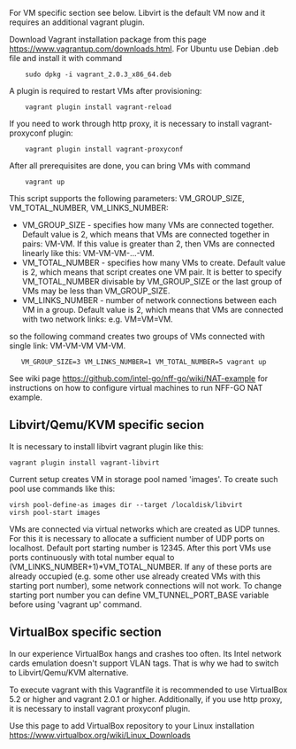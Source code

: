 For VM specific section see below. Libvirt is the default VM now and
it requires an additional vagrant plugin.

Download Vagrant installation package from this page
https://www.vagrantup.com/downloads.html. For Ubuntu use Debian .deb
file and install it with command

        sudo dpkg -i vagrant_2.0.3_x86_64.deb

A plugin is required to restart VMs after provisioning:

        vagrant plugin install vagrant-reload

If you need to work through http proxy, it is necessary to install
vagrant-proxyconf plugin:

        vagrant plugin install vagrant-proxyconf

After all prerequisites are done, you can bring VMs with command

        vagrant up

This script supports the following parameters: VM_GROUP_SIZE,
VM_TOTAL_NUMBER, VM_LINKS_NUMBER:

* VM_GROUP_SIZE - specifies how many VMs are connected
  together. Default value is 2, which means that VMs are connected
  together in pairs: VM-VM. If this value is greater than 2, then VMs
  are connected linearly like this: VM-VM-VM-...-VM.
* VM_TOTAL_NUMBER - specifies how many VMs to create. Default value is
  2, which means that script creates one VM pair. It is better to
  specify VM_TOTAL_NUMBER divisable by VM_GROUP_SIZE or the last group
  of VMs may be less than VM_GROUP_SIZE.
* VM_LINKS_NUMBER - number of network connections between each VM in a
  group. Default value is 2, which means that VMs are connected with
  two network links: e.g. VM=VM=VM.

so the following command creates two groups of VMs connected with
single link: VM-VM-VM VM-VM.

       VM_GROUP_SIZE=3 VM_LINKS_NUMBER=1 VM_TOTAL_NUMBER=5 vagrant up

See wiki page https://github.com/intel-go/nff-go/wiki/NAT-example for
instructions on how to configure virtual machines to run NFF-GO NAT
example.

## Libvirt/Qemu/KVM specific secion

It is necessary to install libvirt vagrant plugin like this:

    vagrant plugin install vagrant-libvirt

Current setup creates VM in storage pool named 'images'. To create
such pool use commands like this:

    virsh pool-define-as images dir --target /localdisk/libvirt
    virsh pool-start images

VMs are connected via virtual networks which are created as UDP
tunnes. For this it is necessary to allocate a sufficient number of
UDP ports on localhost. Default port starting number is 12345. After
this port VMs use ports continuously with total number equal to
(VM_LINKS_NUMBER+1)*VM_TOTAL_NUMBER. If any of these ports are already
occupied (e.g. some other use already created VMs with this starting
port number), some network connections will not work. To change
starting port number you can define VM_TUNNEL_PORT_BASE variable
before using 'vagrant up' command.

## VirtualBox specific section

In our experience VirtualBox hangs and crashes too often. Its Intel
network cards emulation doesn't support VLAN tags. That is why we had
to switch to Libvirt/Qemu/KVM alternative.

To execute vagrant with this Vagrantfile it is recommended to use
VirtualBox 5.2 or higher and vagrant 2.0.1 or higher. Additionally, if
you use http proxy, it is necessary to install vagrant proxyconf
plugin.

Use this page to add VirtualBox repository to your Linux installation
https://www.virtualbox.org/wiki/Linux_Downloads
